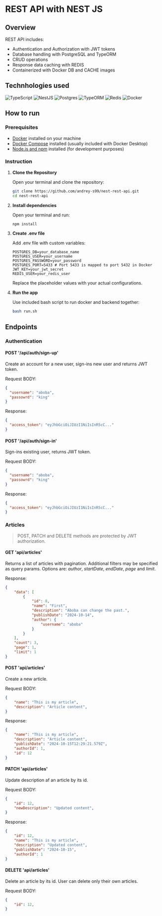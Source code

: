 # REST API with NEST JS

## Overview
REST API includes:
- Authentication and Authorization with JWT tokens
- Database handling with PostgreSQL and TypeORM
- CRUD operations
- Response data caching with REDIS
- Containerized with Docker DB and CACHE images

## Technhologies used
![TypeScript](https://img.shields.io/badge/TypeScript-007ACC?style=for-the-badge&logo=typescript&logoColor=white)
![NestJS](https://img.shields.io/badge/nestjs-E0234E?style=for-the-badge&logo=nestjs&logoColor=white)
![Postgres](https://img.shields.io/badge/PostgreSQL-316192?style=for-the-badge&logo=postgresql&logoColor=white)
![TypeORM](https://img.shields.io/badge/typeorm-FE0803?style=for-the-badge&logo=typeorm&logoColor=white)
![Redis](https://img.shields.io/badge/redis-CC0000.svg?&style=for-the-badge&logo=redis&logoColor=white)
![Docker](https://img.shields.io/badge/Docker-2CA5E0?style=for-the-badge&logo=docker&logoColor=white)

## How to run
### Prerequisites
- [Docker](https://www.docker.com/get-started) installed on your machine
- [Docker Compose](https://docs.docker.com/compose/install/) installed (usually included with Docker Desktop)
- [Node.js and npm](https://docs.npmjs.com/downloading-and-installing-node-js-and-npm) installed (for development purposes)

### Instruction
1. **Clone the Repository**

   Open your terminal and clone the repository:

   ```bash
   git clone https://github.com/andrey-s99/nest-rest-api.git
   cd nest-rest-api
   ```
2. **Install dependencies**

   Open your terminal and run:

   ```bash
   npm install
   ```
   
3. **Create .env file**

   Add .env file with custom variables:

   ```dotenv
   POSTGRES_DB=your_database_name
   POSTGRES_USER=your_username
   POSTGRES_PASSWORD=your_password
   POSTGRES_PORT=5433 # Port 5433 is mapped to port 5432 in Docker
   JWT_KEY=your_jwt_secret
   REDIS_USER=your_redis_user
   ```
   Replace the placeholder values with your actual configurations.
   
4. **Run the app**
  
    Use included bash script to run docker and backend together:
     ```bash
     bash run.sh
     ```

## Endpoints
### Authentication
#### POST '/api/auth/sign-up'
Create an account for a new user, sign-ins new user and returns JWT token.

Request BODY:
```json
{
  "username": "aboba",
  "passowrd": "king"
}
```
Response:
```json
{
  "access_token": "eyJhbGciOiJIUzI1NiIsInR5cC..."
}
```
#### POST '/api/auth/sign-in'
Sign-ins existing user, returns JWT token.

Request BODY:
```json
{
  "username": "aboba",
  "passowrd": "king"
}
```
Response:
```json
{
  "access_token": "eyJhbGciOiJIUzI1NiIsInR5cC..."
}
```
### Articles
> POST, PATCH and DELETE methods are protected by JWT authorization.
#### GET 'api/articles'
Returns a list of articles with pagination. 
Additional filters may be specified as query params. Options are: _author_, _startDate_, _endDate_, _page_ and _limit_.

Response:
```json
{
    "data": [
        {
            "id": 8,
            "name": "First",
            "description": "Aboba can change the past.",
            "publishDate": "2024-10-14",
            "author": {
                "username": "aboba"
            }
        }
    ],
    "count": 3,
    "page": 1,
    "limit": 1
}
```
#### POST 'api/articles'
Create a new article.

Request BODY:
```json
{
    "name": "This is my article",
    "description": "Article content",
}
```
Response:
```json
{
    "name": "This is my article",
    "description": "Article content",
    "publishDate": "2024-10-15T12:29:21.579Z",
    "authorId": 1,
    "id": 12
}
```
#### PATCH 'api/articles'
Update description af an article by its id.

Request BODY:
```json
{
    "id": 12,
    "newDescription": "Updated content",
}
```
Response:
```json
{
    "id": 12,
    "name": "This is my article",
    "description": "Updated content",
    "publishDate": "2024-10-15",
    "authorId": 1
}
```
#### DELETE 'api/articles'
Delete an article by its id. User can delete only their own articles.

Request BODY:
```json
{
    "id": 12,
}
```
